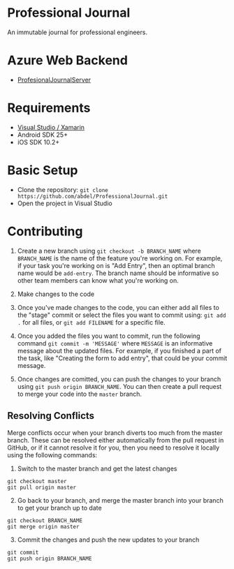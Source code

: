 # Professional Journal
An immutable journal for professional engineers.

# Azure Web Backend
- [ProfesionalJournalServer](https://github.com/abdel/ProfessionalJournalServer)

# Requirements
- [Visual Studio / Xamarin](https://www.xamarin.com/visual-studio)
- Android SDK 25+
- iOS SDK 10.2+

# Basic Setup
- Clone the repository: `git clone https://github.com/abdel/ProfessionalJournal.git`
- Open the project in Visual Studio

# Contributing
1. Create a new branch using `git checkout -b BRANCH_NAME` where `BRANCH_NAME` is the name of the feature you're working on. For example, if your task you're working on is "Add Entry", then an optimal branch name would be `add-entry`. The branch name should be informative so other team members can know what you're working on.

2. Make changes to the code
3. Once you've made changes to the code, you can either add all files to the "stage" commit or select the files you want to commit using: `git add .` for all files, or `git add FILENAME` for a specific file.

4. Once you added the files you want to commit, run the following command `git commit -m 'MESSAGE'` where `MESSAGE` is an informative message about the updated files. For example, if you finished a part of the task, like "Creating the form to add entry", that could be your commit message.

5. Once changes are comitted, you can push the changes to your branch using `git push origin BRANCH_NAME`. You can then create a pull request to merge your code into the `master` branch.

## Resolving Conflicts
Merge conflicts occur when your branch diverts too much from the master branch. These can be resolved either automatically from the pull request in GitHub, or if it cannot resolve it for you, then you need to resolve it locally using the following commands:

1. Switch to the master branch and get the latest changes
```
git checkout master
git pull origin master
```
2. Go back to your branch, and merge the master branch into your branch to get your branch up to date
```
git checkout BRANCH_NAME
git merge origin master
```

3. Commit the changes and push the new updates to your branch
```
git commit
git push origin BRANCH_NAME
```
